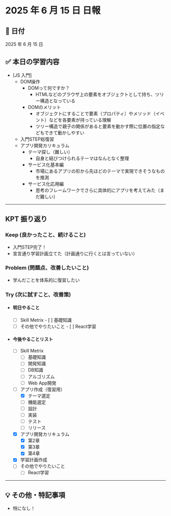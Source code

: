 # 2025 年 6 月 15 日 日報

## 📅 日付

2025 年 6 月 15 日

## ✅ 本日の学習内容

- [JS 入門]
  - DOM操作
    - DOMって何ですか？
      - HTMLなどのブラウザ上の要素をオブジェクトとして持ち、ツリー構造となっている
    - DOMのメリット
      - オブジェクトにすることで要素（プロパティ）やメソッド（イベント）などを各要素が持っている理解
      - ツリー構造で親子の関係があると要素を動かす際に位置の指定などもできて動かしやすい
  - 入門STEP総復習
  - アプリ開発カリキュラム
    - テーマ探し（難しい）
      - 自身と結びつけられるテーマはなんとなく整理
    - サービス化基本編
      - 市場にあるアプリの形から先ほどのテーマで実現できそうなものを推測
    - サービス化応用編
      - 思考のフレームワークでさらに具体的にアプリを考えてみた（まだ難しい）

---

## KPT 振り返り

### Keep (良かったこと、続けること)

- 入門STEP完了！
- 宣言通り学習計画立てた（計画通りに行くとは言っていない）

### Problem (問題点、改善したいこと)

- 学んだことを体系的に復習したい

### Try (次に試すこと、改善策)

  - #### 明日やること
    - [ ] Skill Metrix
            - [ ] 基礎知識
    - [ ] その他でやりたいこと
          - [ ] React学習
  - #### 今後やることリスト
      - [ ] Skill Metrix
          - [ ] 基礎知識
          - [ ] 開発知識
          - [ ] DB知識
          - [ ] アルゴリズム
          - [ ] Web App開発
      - [ ] アプリ作成（復習用）
          - [x] テーマ選定
          - [ ] 機能選定
          - [ ] 設計
          - [ ] 実装
          - [ ] テスト
          - [ ] リリース
      - [x] アプリ開発カリキュラム
          - [x] 第2章
          - [x] 第3章
          - [x] 第4章
      - [x] 学習計画作成
      - [ ] その他でやりたいこと
        - [ ] React学習

---

## 💡 その他・特記事項

- 特になし！
